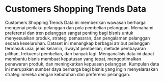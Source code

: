# Customers Shopping Trends Data

Customers Shopping Trends Data ini memberikan wawasan berharga mengenai perilaku pelanggan dan pola pembelian pelanggan. Memahami preferensi dan tren pelanggan sangat penting bagi bisnis untuk menyesuaikan produk, strategi pemasaran, dan pengalaman pelanggan secara keseluruhan. Dataset ini menangkap berbagai atribut pelanggan termasuk usia, jenis kelamin, riwayat pembelian, metode pembayaran pilihan, frekuensi pembelian, dan banyak lagi. Menganalisis data ini dapat membantu bisnis membuat keputusan yang tepat, mengoptimalkan penawaran produk, dan meningkatkan kepuasan pelanggan. Kumpulan data ini merupakan sumber daya berharga bagi bisnis yang ingin menyelaraskan strategi mereka dengan kebutuhan dan preferensi pelanggan.
